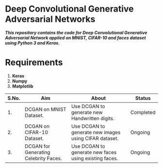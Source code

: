 # Deep Convolutional Generative Adversarial Networks
***This repository contains the code for Deep Convolutional Generative Adversarial Network applied on MNIST, CIFAR-10 and faces dataset using Python 3 and Keras.***

# Requirements
1. **Keras**
2. **Numpy**
3. **Matplotlib**



| S.No. |                   Aim                  |                         About                        |     Status      |
| ----- | ---------------------------------------| ---------------------------------------------------- | --------------- |
|  1.   | DCGAN on MNIST Dataset.                | Use DCGAN to generate new Handwritten digits.        |    Completed    |
|  2.   | DCGAN on CIFAR-10 Dataset.             | Use DCGAN to generate new images using CIFAR dataset.|    Ongoing      |
|  3.   | DCGAN for Generating Celebrity Faces.  | Use DCGAN to generate new faces using existing faces.|    Ongoing      |
